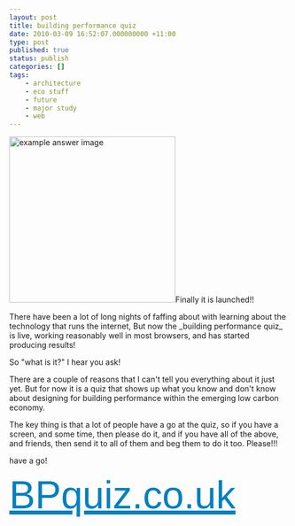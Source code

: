 ```yaml
---
layout: post
title: building performance quiz
date: 2010-03-09 16:52:07.000000000 +11:00
type: post
published: true
status: publish
categories: []
tags:
    - architecture
    - eco stuff
    - future
    - major study
    - web
---
```


<p><img class="alignright" style="width: 300px;" src="{{ site.baseurl }}/assets/exampleAnswer.png" alt="example answer image" />Finally it is launched!!</p>
<p>There have been a lot of long nights of faffing about with learning about the technology that runs the internet, But now the _building performance quiz_ is live, working reasonably well in most browsers, and has started producing results!</p>
<p>So "what is it?" I hear you ask!</p>
<p>There are a couple of reasons that I can't tell you everything about it just yet. But for now it is a quiz that shows up what you know and don't know about designing for building performance within the emerging low carbon economy.</p>
<p>The key thing is that a lot of people have a go at the quiz, so if you have a screen, and some time, then please do it, and if you have all of the above, and friends, then send it to all of them and beg them to do it too. Please!!!</p>
<p>have a go!</p>
<p><a style="font-size: 5em; font-family: Calibri, Arial, Helvetica, sans-serif; color: #0080c0;" href="http://bpquiz.co.uk/">BPquiz.co.uk</a></p>

